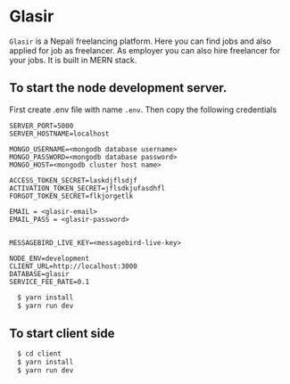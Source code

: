 # Glasir
`Glasir` is a Nepali freelancing platform. Here you can find jobs and also applied for job as freelancer. As employer you can also hire freelancer for your jobs. It is built in MERN stack.

## To start the node development server.
First create .env file with name `.env`. Then copy the following credentials

```
SERVER_PORT=5000
SERVER_HOSTNAME=localhost

MONGO_USERNAME=<mongodb database username> 
MONGO_PASSWORD=<mongodb database password>
MONGO_HOST=<mongodb cluster host name>

ACCESS_TOKEN_SECRET=laskdjflsdjf
ACTIVATION_TOKEN_SECRET=jflsdkjufasdhfl
FORGOT_TOKEN_SECRET=flkjorgetlk

EMAIL = <glasir-email>
EMAIL_PASS = <glasir-password>


MESSAGEBIRD_LIVE_KEY=<messagebird-live-key>

NODE_ENV=development
CLIENT_URL=http://localhost:3000
DATABASE=glasir
SERVICE_FEE_RATE=0.1

```

```bash
  $ yarn install
  $ yarn run dev
```

 
 
## To start client side

```bash
  $ cd client
  $ yarn install
  $ yarn run dev
```




